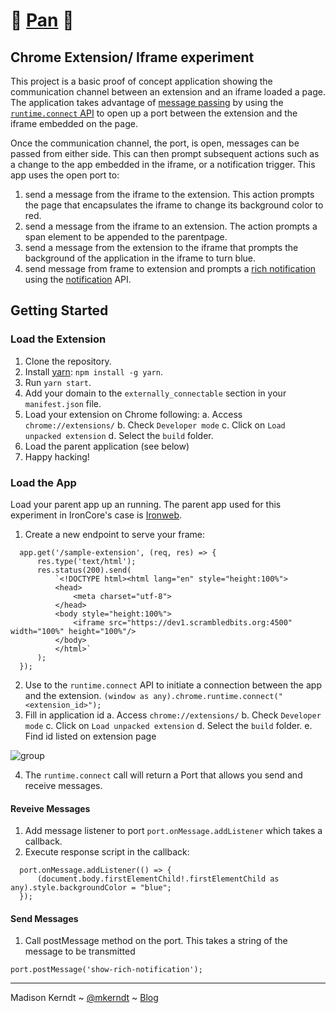 # 🍳  [Pan](https://en.wikipedia.org/wiki/Pan_(moon))  🌙
## Chrome Extension/ Iframe experiment



This project is a basic proof of concept application showing the communication channel between an extension and an iframe loaded a page. The application takes advantage of [message passing](https://developer.chrome.com/extensions/messaging) by using the [`runtime.connect` API](https://developer.chrome.com/extensions/runtime#method-connect) to open up a port between the extension and the iframe embedded on the page.

Once the communication channel, the port, is open, messages can be passed from either side. This can then prompt subsequent actions such as a change to the app embedded in the iframe, or a notification trigger. This app uses the open port to:

1. send a message from the iframe to the extension. This action prompts the page that encapsulates the iframe to change its background color to red.
2. send a message from the iframe to an extension. The action prompts a span element to be appended to the parentpage.
3. send a message from the extension to the iframe that prompts the background of the application in the iframe to turn blue.
4. send message from frame to extension and prompts a [rich notification](https://developer.chrome.com/extensions/richNotifications) using the [notification](https://developer.chrome.com/apps/notifications) API.

## Getting Started

### Load the Extension

1. Clone the repository.
2. Install [yarn](https://yarnpkg.com): `npm install -g yarn`.
3. Run `yarn start`.
4. Add your domain to the `externally_connectable` section in your `manifest.json` file.
5. Load your extension on Chrome following:
    a. Access `chrome://extensions/`
    b. Check `Developer mode`
    c. Click on `Load unpacked extension`
    d. Select the `build` folder.
6. Load the parent application (see below)
7. Happy hacking!

### Load the App

Load your parent app up an running. The parent app used for this experiment in IronCore's case is [Ironweb](https://github.com/IronCoreLabs/ironweb).

1. Create a new endpoint to serve your frame:

```
  app.get('/sample-extension', (req, res) => {
      res.type('text/html');
      res.status(200).send(
          `<!DOCTYPE html><html lang="en" style="height:100%">
          <head>
              <meta charset="utf-8">
          </head>
          <body style="height:100%">
              <iframe src="https://dev1.scrambledbits.org:4500" width="100%" height="100%"/>
          </body>
          </html>`
      );
  });
```
2. Use to the `runtime.connect` API to initiate a connection between the app and the extension.
`(window as any).chrome.runtime.connect("<extension_id>");`
3. Fill in application id
    a. Access `chrome://extensions/`
    b. Check `Developer mode`
    c. Click on `Load unpacked extension`
    d. Select the `build` folder.
    e. Find id listed on extension page
    
 ![group](https://user-images.githubusercontent.com/19200284/34009861-c0751974-e0c7-11e7-8884-0926c67c8442.jpg)
 
 
4. The `runtime.connect` call will return a Port that allows you send and receive messages.

#### Reveive Messages
  1. Add message listener to port `port.onMessage.addListener` which takes a callback.
  2. Execute response script in the callback:

```
  port.onMessage.addListener(() => {
      (document.body.firstElementChild!.firstElementChild as any).style.backgroundColor = "blue";
  });
```
#### Send Messages
  1. Call postMessage method on the port. This takes a string of the message to be transmitted

```
port.postMessage('show-rich-notification');
```

-------------
Madison Kerndt ~ [@mkerndt](https://twitter.com/mkerndt) ~ [Blog](https://medium.com/@mkerndt)
